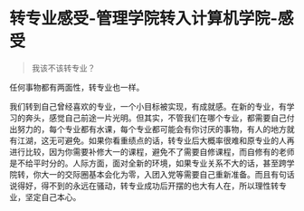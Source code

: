 # 转专业感受-管理学院转入计算机学院-感受

> 我该不该转专业？  

任何事物都有两面性，转专业也一样。

我们转到自己曾经喜欢的专业，一个小目标被实现，有成就感。在新的专业，有学习的奔头，感觉自己前途一片光明。但其实，不管我们在哪个专业，都需要自己付出努力的，每个专业都有水课，每个专业都可能会有你讨厌的事物，有人的地方就有江湖，这无可避免。如果你看重绩点的话，转专业后大概率很难和原专业的人再进行比较，因为你需要补修大一的课程，避免不了需要自修课程，而自修有的老师是不给平时分的。人际方面，面对全新的环境，如果专业关系不大的话，甚至跨学院转，你大一的交际圈基本会化为零，入团入党等需要自己重新准备。而且有句话说得好，得不到的永远在骚动，转专业成功后开摆的也大有人在，所以理性转专业，坚定自己本心。
